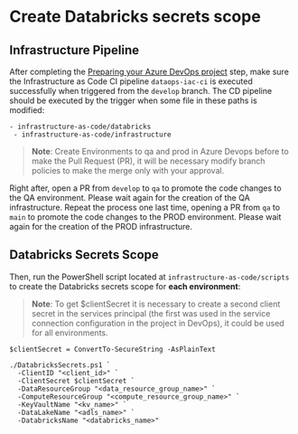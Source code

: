 # Create Databricks secrets scope

## Infrastructure Pipeline

After completing the [Preparing your Azure DevOps project](./3-azdo-setup.md) step, make sure the Infrastructure as Code CI pipeline `dataops-iac-ci` is executed successfully when triggered from the `develop` branch. The CD pipeline should be executed by the trigger when some file in these paths is modified:

```
- infrastructure-as-code/databricks
 - infrastructure-as-code/infrastructure
```

>**Note**: Create Environments to qa and prod in Azure Devops before to make the Pull Request (PR), it will be necessary modify branch policies to make the merge only with your approval. 

Right after, open a PR from `develop` to `qa` to promote the code changes to the QA environment. Please wait again for the creation of the QA infrastructure.
Repeat the process one last time, opening a PR from `qa` to `main` to promote the code changes to the PROD environment. Please wait again for the creation of the PROD infrastructure.

## Databricks Secrets Scope

Then, run the PowerShell script located at `infrastructure-as-code/scripts` to create the Databricks secrets scope for **each environment**:

>**Note**: To get $clientSecret it is necessary to create a second client secret in the services principal (the first was used in the service connection configuration in the project in DevOps), it could be used for all environments.

```
$clientSecret = ConvertTo-SecureString -AsPlainText

./DatabricksSecrets.ps1 `
  -ClientID "<client_id>" `
  -ClientSecret $clientSecret `
  -DataResourceGroup "<data_resource_group_name>" `
  -ComputeResourceGroup "<compute_resource_group_name>" `
  -KeyVaultName "<kv_name>" `
  -DataLakeName "<adls_name>" `
  -DatabricksName "<databricks_name>"
```

